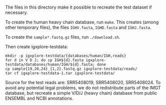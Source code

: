 The files in this directory make it possible to recreate the test dataset if necessary.

To create the human heavy chain database, run `make`.
This creates (among other temporary files), the files
`IGHV.fasta`, `IGHD.fasta` and `IGHJ.fasta`.

To create the `sample*.fastq.gz` files, run `./download.sh`.

Then create igxplore-testdata:

    mkdir -p igxplore-testdata/{databases/human/IGH,reads}
    for d in V D J; do cp IGH${d}.fasta igxplore-testdata/databases/human/IGH/${d}.fasta; done
    cp sample{19,20,24}_{1,2}.fastq.gz igxplore-testdata/reads/
    tar cf igxplore-testdata-1.tar igxplore-testdata/

Source for the test reads are: SRR5408019, SRR5408020, SRR5408024.
To avoid any potential legal problems, we do not redistribute parts of the
IMGT database, but recreate a simple V/D/J (heavy chain) database from
public ENSEMBL and NCBI annotations.
